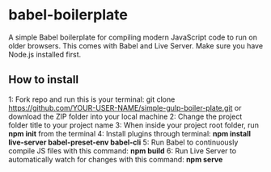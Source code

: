 # babel-boilerplate

A simple Babel boilerplate for compiling modern JavaScript code to run on older browsers. This comes with Babel and Live Server. Make sure you have Node.js installed first.

## How to install

1: Fork repo and run this is your terminal: git clone https://github.com/YOUR-USER-NAME/simple-gulp-boiler-plate.git or download the ZIP folder into your local machine 
2: Change the project folder title to your project name 
3: When inside your project root folder, run **npm init** from the terminal
4: Install plugins through terminal: **npm install live-server babel-preset-env babel-cli**
5: Run Babel to continuously compile JS files with this command: **npm build**
6: Run Live Server to automatically watch for changes with this command:  **npm serve**
